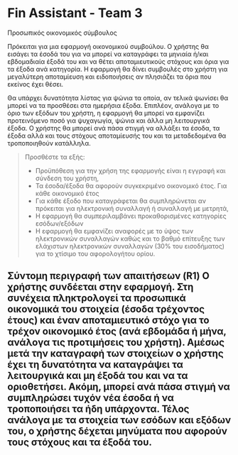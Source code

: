 # Fin Assistant - Team 3

Προσωπικός οικονομικός σύμβουλος

Πρόκειται για μια εφαρμογή οικονομικού συμβούλου. Ο χρήστης θα εισάγει τα έσοδά του για να μπορεί να καταγράφει τα μηνιαία ή/και εβδομαδιαία έξοδά του
και να θέτει αποταμιευτικούς στόχους και όρια για τα έξοδα ανά κατηγορία. 
Η εφαρμογή θα δίνει συμβουλές στο χρήστη για μεγαλύτερη αποταμίευση και ειδοποιήσεις αν πλησιάζει τα όρια που εκείνος έχει θέσει. 

Θα υπάρχει δυνατότητα λίστας για ψώνια τα οποία, αν τελικά ψωνίσει θα μπορεί να τα προσθέσει στα ημερήσια έξοδα. 
Επιπλέον, ανάλογα με το όριο των εξόδων του χρήστη, η εφαρμογή θα μπορεί να εμφανίζει προτεινόμενο ποσό για ψυχαγωγία, ψώνια και άλλα μη λειτουργικά έξοδα. 
Ο χρήστης θα μπορεί ανά πάσα στιγμή να αλλάξει τα έσοδα, τα έξοδα αλλά και τους στόχους αποταμίευσής του και τα μεταδεδομένα θα τροποποιηθούν κατάλληλα.

> Προσθέστε τα εξής:
> * Προϋπόθεση για την χρήση της εφαρμογής είναι η εγγραφή και σύνδεση του χρήστη,
> * Τα έσοδα/έξοδα θα αφορούν συγκεκριμένο οικονομικό έτος. Για κάθε οικονομικό έτος
> * Για κάθε έξοδο που καταγράφεται θα συμπληρώνεται αν πρόκειται για ηλεκτρονική συναλλαγή ή συναλλαγή με μετρητά,
> * Η εφαρμογή θα συμπεριλαμβάνει προκαθορισμένες κατηγορίες εσόδων/εξόδων
> * Η εφαρμογή θα εμφανίζει αναφορές με το ύψος των ηλεκτρονικών συναλλαγών καθώς και το βαθμό επίτευξης των ελάχιστων ηλεκτρονικών συναλλαγών (30% του εισοδήματος) για το χτίσιμο του αφορολογήτου ορίου.

**<h2>Σύντομη περιγραφή των απαιτήσεων (R1)**
Ο χρήστης συνδέεται στην εφαρμογή. Στη συνέχεια πληκτρολογεί τα προσωπικά οικονομικά του στοιχεία (έσοδα τρέχοντος έτους) και έναν αποταμιευτικό στόχο για το τρέχον οικονομικό έτος (ανά εβδομάδα ή μήνα, ανάλογα τις προτιμήσεις του χρήστη). Αμέσως μετά την καταγραφή των στοιχείων ο χρήστης έχει τη δυνατότητα να καταγράψει τα λειτουργικά και μη έξοδά του και να τα οριοθετήσει. Ακόμη, μπορεί ανά πάσα στιγμή να συμπληρώσει τυχόν νέα έσοδα ή να τροποποιήσει τα ήδη υπάρχοντα. Τέλος ανάλογα με τα στοιχεία των εσόδων και εξόδων του, ο χρήστης δέχεται μηνύματα που αφορούν τους στόχους και τα έξοδά του.

